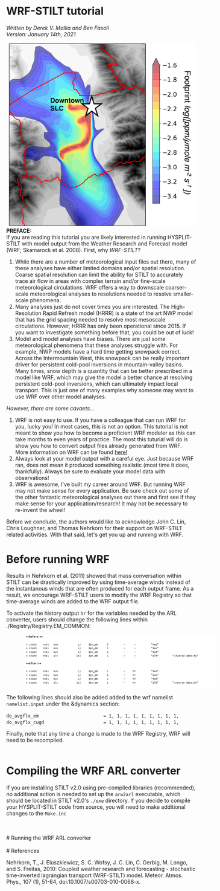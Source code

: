 # WRF-STILT tutorial
*Written by Derek V. Mallia and Ben Fasoli*<br>
*Version: January 14th, 2021*

<img src='WRF-STILT_run.png' width=500px align='right' style='padding-left:30px'>

**PREFACE:**<br>
If you are reading this tutorial you are likely interested in running HYSPLIT-STILT with model output from the Weather Research and Forecast model (WRF; Skamarock et al. 2008). First, why *WRF-STILT*?

1) While there are a number of meteorological input files out there, many of these analyses have either limited domains and/or spatial resolution. Coarse spatial resolution can limit the ability for STILT to accurately trace air flow in areas with complex terrain and/or fine-scale meteorological circulations. WRF offers a way to downscale coarser-scale meteorological analyses to resolutions needed to resolve smaller-scale phenomena.
2) Many analyses just do not cover times you are interested. The High-Resolution Rapid Refresh model (HRRR) is a state of the art NWP model that has the grid spacing needed to resolve most mesoscale circulations. However, HRRR has only been operational since 2015. If you want to investigate something before that, you could be out of luck!
3) Model and model analyses have biases. There are just some meteorological phenomena that these analyses struggle with. For example, NWP models have a hard time getting snowpack correct. Across the Intermountain West, this snowpack can be really important driver for persistent cold-pool inversions in mountain-valley basins. Many times, snow depth is a quantity that can be better prescribed in a model like WRF, which may give the model a better chance at resolving persistent cold-pool inversions, which can ultimately impact local transport. This is just one of many examples why someone may want to use WRF over other model analyses.

*However, there are some cavaets...*
1) WRF is not easy to use. If you have a colleague that can run WRF for you, lucky you! In most cases, this is not an option. This tutorial is not meant to show you how to become a proficient WRF modeler as this can take months to even years of practice. The most this tuturial will do is show you how to convert output files already generated from WRF. More information on WRF can be found [here!](https://www2.mmm.ucar.edu/wrf/users/)
2) Always look at your model output with a careful eye. Just because WRF ran, does not mean it produced something realistic (most time it does, thankfully). Always be sure to evaluate your model data with observations!
3) WRF is awesome, I've built my career around WRF. But running WRF may not make sense for every application. Be sure check out some of the other fantastic meteorological analyses out there and first see if they make sense for your application/research! It may not be necessary to re-invent the wheel!

Before we conclude, the authors would like to acknowledge John C. Lin, Chris Loughner, and Thomas Nehrkorn for their support on WRF-STILT related activities.
With that said, let's get you up and running with WRF. 


# Before running WRF

Results in Nehrkorn et al. (2011) showed that mass conversation within STILT can be drastically improved by using time-average winds instead of the instantanous winds that are often produced for each output frame. As a result, we encourage WRF-STILT users to modify the WRF Registry so that time-average winds are added to the WRF output file. 

To activate the history output `hr` for the variables needed by the ARL converter, users should change the following lines within ./Registry/Registry.EM_COMMON: 

<img src='registry.png' width=900px align='center' style='padding-left:50px'>

The following lines should also be added added to the wrf namelist `namelist.input` under the &dynamics section:

`do_avgflx_em                        = 1, 1, 1, 1, 1, 1, 1, 1, 1,`<br>
`do_avgflx_cugd                      = 1, 1, 1, 1, 1, 1, 1, 1, 1,`<br>

Finally, note that any time a change is made to the WRF Registry, WRF will need to be recompiled.
<br>
<br>

# Compiling the WRF ARL converter 

If you are installing STILT v2.0 using pre-compiled libraries (recommended), no additional action is needed to set up the `arw2arl` executable, which should be located in STILT v2.0's `./exe` directory. If you decide to compile your HYSPLIT-STILT code from source, you will need to make additional changes to the `Make.inc`

<br>
<br>
# Running the WRF ARL converter 

<br>
<br>
# References

Nehrkorn, T., J. Eluszkiewicz, S. C. Wofsy, J. C. Lin, C. Gerbig, M. Longo, and S. Freitas, 2010: Coupled weather research and forecasting - stochastic time-inverted lagrangian transport (WRF-STILT) model. Meteor. Atmos. Phys., 107 (1), 51-64, doi:10.1007/s00703-010-0068-x.

